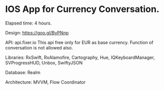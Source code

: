 


# IOS App for Currency Conversation.
Elapsed time: 4 hours.

Design: https://goo.gl/ByPNnp

API: api.fixer.io
This api free only for EUR as base currency. Function of conversation is not allowed also.

Libraries: RxSwift, RxAlamofire, Cartography, Hue, IQKeyboardManager, SVProgressHUD, Unbox, SwiftyJSON

Database: Realm

Architecture: MVVM, Flow Coordinator





